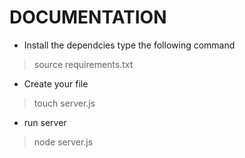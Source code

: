 # DOCUMENTATION

- Install the dependcies type the following command
> source requirements.txt


- Create your file
> touch server.js


- run server
> node server.js

